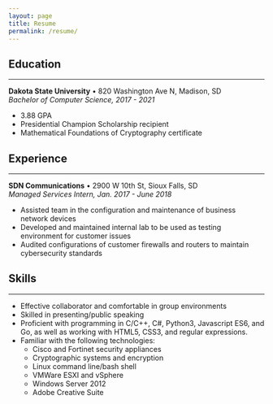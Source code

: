 ```yaml
---
layout: page
title: Resume
permalink: /resume/
---
```


## Education
***

**Dakota State University** •  820 Washington Ave N, Madison, SD  
_Bachelor of Computer Science, 2017 - 2021_  
  
* 3.88 GPA
* Presidential Champion Scholarship recipient
* Mathematical Foundations of Cryptography certificate

## Experience
***

**SDN Communications** • 2900 W 10th St, Sioux Falls, SD  
_Managed Services Intern, Jan. 2017 - June 2018_

* Assisted team in the configuration and maintenance of business network devices
* Developed and maintained internal lab to be used as testing environment for customer issues
* Audited configurations of customer firewalls and routers to maintain cybersecurity standards

## Skills
***

* Effective collaborator and comfortable in group environments
* Skilled in presenting/public speaking
* Proficient with programming in C/C++, C#, Python3, Javascript ES6, and Go, as well as working with HTML5, CSS3, and regular expressions.
* Familiar with the following technologies:
    - Cisco and Fortinet security appliances
    - Cryptographic systems and encryption
    - Linux command line/bash shell
    - VMWare ESXI and vSphere
    - Windows Server 2012
    - Adobe Creative Suite
